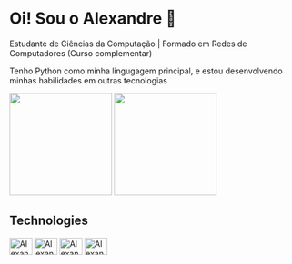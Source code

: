 # Oi! Sou o Alexandre 👨

Estudante de Ciências da Computação | Formado em Redes de Computadores (Curso complementar) 

Tenho Python como minha lingugagem principal, e estou desenvolvendo minhas habilidades em outras tecnologias

<div>
   <img height="180em" src="https://github-readme-stats.vercel.app/api?username=alexandre-S-bits&show_icons=true&theme=tokyonight"/>
   <img height="180em" src="https://github-readme-stats.vercel.app/api/top-langs/?username=alexandre-S-bits&layout=compact&theme=tokyonight"/>
</div>

## Technologies  
<div>
  <img align="center" alt="Alexandre-python" height="30" width="40" src="https://cdn.jsdelivr.net/gh/devicons/devicon/icons/python/python-original-wordmark.svg"/>
  <img align="center" alt="Alexandre-c" height="30" width="40" src="https://cdn.jsdelivr.net/gh/devicons/devicon/icons/c/c-original.svg"/>
  <img align="center" alt="Alexandre-html" height="30" width="40" src="https://cdn.jsdelivr.net/gh/devicons/devicon/icons/html5/html5-plain-wordmark.svg"/>
  <img align="center" alt="Alexandre-css" height="30" width="40" src="https://cdn.jsdelivr.net/gh/devicons/devicon/icons/css3/css3-plain-wordmark.svg"/>
 </div>
